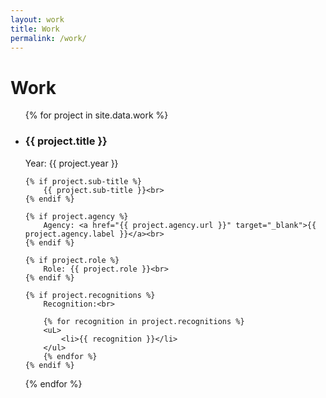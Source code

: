 ```yaml
---
layout: work
title: Work
permalink: /work/
---
```


<h1>Work</h1>

<ul>
{% for project in site.data.work %}
  <li>
    <h3>{{ project.title }}</h3>
    Year: {{ project.year }}<br>

    {% if project.sub-title %}
        {{ project.sub-title }}<br>
    {% endif %}

	{% if project.agency %}
        Agency: <a href="{{ project.agency.url }}" target="_blank">{{ project.agency.label }}</a><br>
    {% endif %}

	{% if project.role %}
        Role: {{ project.role }}<br>
    {% endif %}

    {% if project.recognitions %}
        Recognition:<br>

        {% for recognition in project.recognitions %}
	    <uL>
	        <li>{{ recognition }}</li>
	    </ul>
		{% endfor %}
    {% endif %}
  </li>
{% endfor %}
</ul>